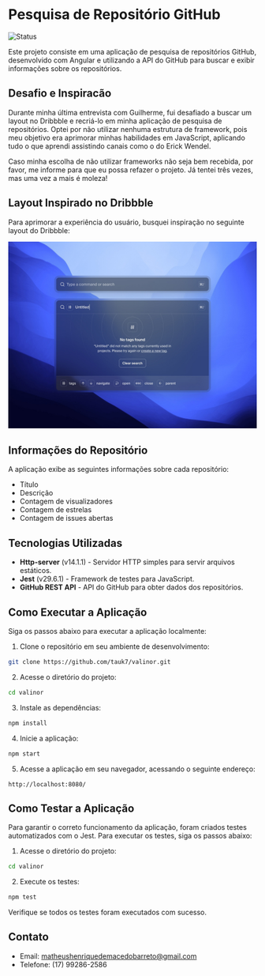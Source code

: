 # Pesquisa de Repositório GitHub

![Status](https://img.shields.io/badge/status-concluído-brightgreen)

Este projeto consiste em uma aplicação de pesquisa de repositórios GitHub, desenvolvido com Angular e utilizando a API do GitHub para buscar e exibir informações sobre os repositórios.

## Desafio e Inspiracão

Durante minha última entrevista com Guilherme, fui desafiado a buscar um layout no Dribbble e recriá-lo em minha aplicação de pesquisa de repositórios. Optei por não utilizar nenhuma estrutura de framework, pois meu objetivo era aprimorar minhas habilidades em JavaScript, aplicando tudo o que aprendi assistindo canais como o do Erick Wendel.

Caso minha escolha de não utilizar frameworks não seja bem recebida, por favor, me informe para que eu possa refazer o projeto. Já tentei três vezes, mas uma vez a mais é moleza!



## Layout Inspirado no Dribbble

Para aprimorar a experiência do usuário, busquei inspiração no seguinte layout do Dribbble:

<a href="https://dribbble.com/shots/21271786-Command-K-search-menu-Untitled-UI">
  <img src="./src/media/image.png" alt="Layout Inspirado no Dribbble">
</a>


## Informações do Repositório

A aplicação exibe as seguintes informações sobre cada repositório:

- Título
- Descrição
- Contagem de visualizadores
- Contagem de estrelas
- Contagem de issues abertas

## Tecnologias Utilizadas

- **Http-server** (v14.1.1) - Servidor HTTP simples para servir arquivos estáticos.
- **Jest** (v29.6.1) - Framework de testes para JavaScript.
- **GitHub REST API** - API do GitHub para obter dados dos repositórios.

## Como Executar a Aplicação

Siga os passos abaixo para executar a aplicação localmente:

1. Clone o repositório em seu ambiente de desenvolvimento:

```bash
git clone https://github.com/tauk7/valinor.git
```

2. Acesse o diretório do projeto:

```bash
cd valinor
```

3. Instale as dependências:

```bash
npm install
```

4. Inicie a aplicação:

```bash
npm start
```

5. Acesse a aplicação em seu navegador, acessando o seguinte endereço:

```
http://localhost:8080/
```

## Como Testar a Aplicação

Para garantir o correto funcionamento da aplicação, foram criados testes automatizados com o Jest. Para executar os testes, siga os passos abaixo:

1. Acesse o diretório do projeto:

```bash
cd valinor
```

2. Execute os testes:

```bash
npm test
```

Verifique se todos os testes foram executados com sucesso.

## Contato

- Email: matheushenriquedemacedobarreto@gmail.com
- Telefone: (17) 99286-2586